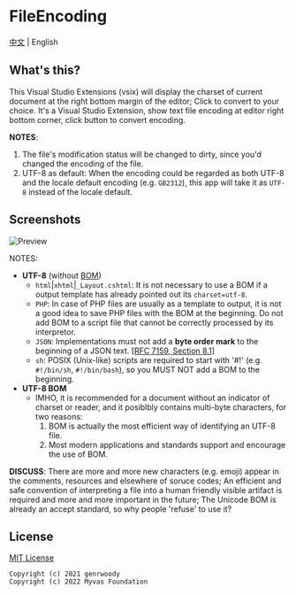 # FileEncoding

[中文](./README.zh.md) | English

## What's this?
This Visual Studio Extensions (vsix) will display the charset of current document at the right bottom margin of the editor; Click to convert to your choice.
It's a Visual Studio Extension, show text file encoding at editor right bottom corner, click button to convert encoding.

**NOTES**:
1. The file's modification status will be changed to dirty, since you'd changed the encoding of the file.
2. UTF-8 as default: When the encoding could be regarded as both UTF-8 and the locale default encoding (e.g. `GB2312`), this app will take it as `UTF-8` instead of the locale default.

## Screenshots

![Preview](docs/screenshots/Preview.png?raw=true "Preview")

NOTES:
- **UTF-8** (without [BOM](https://docs.microsoft.com/en-us/globalization/encoding/byte-order-mark))
    - `html`|`xhtml`|`_Layout.cshtml`: It is not necessary to use a BOM if a output template has already pointed out its `charset=utf-8`.
    - `PHP`: In case of PHP files are usually as a template to output, it is not a good idea to save PHP files with the BOM at the beginning. Do not add BOM to a script file that cannot be correctly processed by its interpretor. 
    - `JSON`: Implementations must not add a **byte order mark** to the beginning of a JSON text. [[RFC 7159, Section 8.1]](https://www.rfc-editor.org/rfc/rfc7159#section-8.1) 
    - `sh`: POSIX (Unix-like) scripts are required to start with '#!' (e.g. `#!/bin/sh`, `#!/bin/bash`), so you MUST NOT add a BOM to the beginning.
- **UTF-8 BOM**
    - IMHO, it is recommended for a document without an indicator of charset or reader, and it posiblbly contains multi-byte characters, for two reasons:
        1. BOM is actually the most efficient way of identifying an UTF-8 file.
        2. Most modern applications and standards support and encourage the use of BOM.
        
**DISCUSS**: There are more and more new characters (e.g. emoji) appear in the comments, resources and elsewhere of soruce codes; An efficient and safe convention of interpreting a file into a human friendly visible artifact is required and more and more important in the future; The Unicode BOM is already an accept standard, so why people 'refuse' to use it? 
 
## License
[MIT License](LICENSE.txt)

```
Copyright (c) 2021 genrwoody
Copyright (c) 2022 Myvas Foundation
```
